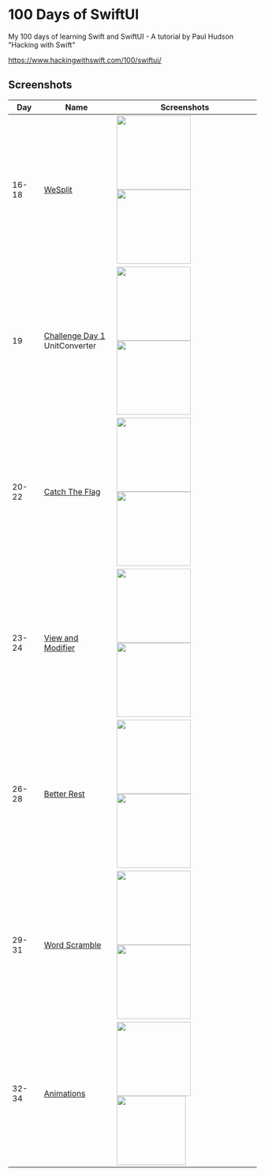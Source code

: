 # 100 Days of SwiftUI

My 100 days of learning Swift and SwiftUI - A tutorial by Paul Hudson "Hacking with Swift"

https://www.hackingwithswift.com/100/swiftui/

## Screenshots

|Day|Name|Screenshots|
|--|--|--|
|16-18|[WeSplit](day016-018)|<img src="day016-018/Screenshots/WeSplit_1.png" width="150"/><img src="day016-018/Screenshots/WeSplit_2.png" width="150"/>|
|19|[Challenge Day 1](day019)<br />UnitConverter|<img src="day019/Screenshots/UnitConverter.png" width="150"/><img src="day019/Screenshots/UnitConverter_2.png" width="150"/>|
|20-22|[Catch The Flag](day020-022)|<img src="day020-022/Screenshots/CatchTheFlag_1.png" width="150"/><img src="day020-022/Screenshots/CatchTheFlag_2.png" width="150"/>|
|23-24|[View and Modifier](day023-024)|<img src="day023-024/Screenshots/VM_1.png" width="150"/><img src="day023-024/Screenshots/VM_2.png" width="150"/>|
|26-28|[Better Rest](day026-028)|<img src="day026-028/Screenshots/frame_1.png" width="150"/><img src="day026-028/Screenshots/frame_2.png" width="150"/>|
|29-31|[Word Scramble](day029-031)|<img src="day029-031/Screenshots/frame_1.png" width="150"/><img src="day029-031/Screenshots/frame_2.png" width="150"/>|
|32-34|[Animations](day032-034)|<img src="day032-034/Screenshots/frame_1.png" width="150"/><img src="day032-034/Screenshots/record.gif" width="140"/>|

